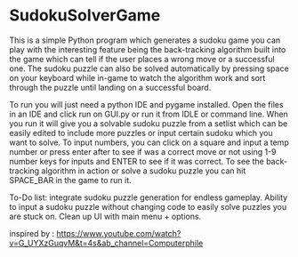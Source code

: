 # SudokuSolverGame
This is a simple Python program which generates a sudoku game you can play with the interesting feature being the back-tracking algorithm built into the game which can tell  if
 the user places a wrong move or a successful one.
 The sudoku puzzle can also be solved automatically by pressing space on your keyboard while in-game to watch the algorithm work and sort through the puzzle until landing on a 
 successful board.
 
 To run you will just need a python IDE and pygame installed.
 Open the files in an IDE and click run on GUI.py or run it from IDLE or command line.
 When you run it will give you a solvable sudoku puzzle from a setlist which can be easily edited to include more puzzles or input certain sudoku which you want to solve.
 To input numbers, you can click on a square and input a temp number or press enter after to see if was a correct move or not using 1-9 number keys for inputs and ENTER to see if it was
 correct.
 To see the back-tracking algorithm in action or solve a sudoku puzzle you can hit SPACE_BAR in the game to run it.
 
 To-Do list:
 integrate sudoku puzzle generation for endless gameplay.
 Ability to input a sudoku puzzle without changing code to easily solve puzzles you are stuck on.
 Clean up UI with main menu + options.
 
 inspired by : https://www.youtube.com/watch?v=G_UYXzGuqvM&t=4s&ab_channel=Computerphile
